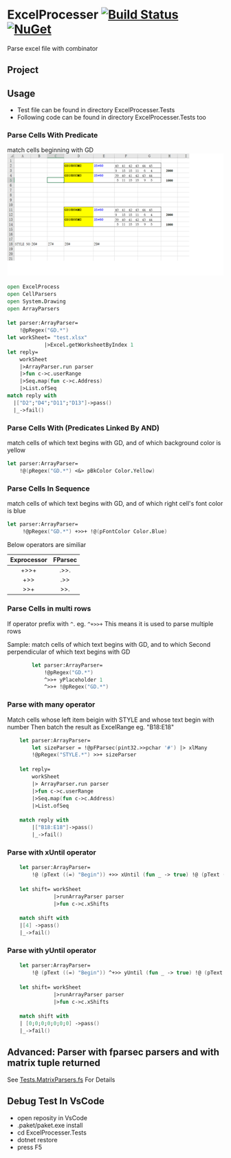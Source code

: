 # ExcelProcesser [![Build Status](https://travis-ci.org/humhei/ExcelProcesser.svg?branch=master)](https://travis-ci.org/humhei/ExcelProcesser) [![NuGet](https://img.shields.io/nuget/v/ExcelProcesser.svg?colorB=green)](https://www.nuget.org/packages/ExcelProcesser)
Parse excel file with combinator

## Project 
## Usage
 * Test file can be found in directory ExcelProcesser.Tests
 * Following code can be found in directory ExcelProcesser.Tests too
### Parse Cells With Predicate
match cells beginning with GD
![image](https://github.com/humhei/Resources/blob/Resources/Untitled.png)
```fsharp
open ExcelProcess
open CellParsers
open System.Drawing
open ArrayParsers

let parser:ArrayParser=
    !@pRegex("GD.*")
let workSheet= "test.xlsx"
            |>Excel.getWorksheetByIndex 1    
let reply=
    workSheet
    |>ArrayParser.run parser
    |>fun c->c.userRange
    |>Seq.map(fun c->c.Address)
    |>List.ofSeq
match reply with
  |["D2";"D4";"D11";"D13"]->pass()
  |_->fail()
```
### Parse Cells With (Predicates Linked By AND)
match cells of which text begins with GD,
and of which background color is yellow
```fsharp
let parser:ArrayParser=
    !@(pRegex("GD.*") <&> pBkColor Color.Yellow)
```
### Parse Cells In Sequence
match cells of which text begins with GD,
and of which right cell's font color is blue 
```fsharp
let parser:ArrayParser=
     !@pRegex("GD.*") +>>+ !@(pFontColor Color.Blue)          
```
Below operators are similiar

| Exprocessor  | FParsec |
| :-------------: | :-------------: |
| +>>+ | .>>. |
| +>> | .>> |
| >>+ | >>. |


### Parse Cells in multi rows
If operator prefix with `^`.
eg. `^+>>+`
This means it is used to parse multiple rows

Sample:
match cells of which text begins with GD,
and to which Second perpendicular of which text begins with GD
```fsharp
        let parser:ArrayParser=
            !@pRegex("GD.*")
            ^>>+ yPlaceholder 1
            ^>>+ !@pRegex("GD.*")
```
### Parse with many operator
Match cells whose left item beigin with STYLE
and whose text begin with number
Then batch the result as ExcelRange eg. "B18:E18"
```fsharp
    let parser:ArrayParser=
        let sizeParser = !@pFParsec(pint32.>>pchar '#') |> xlMany
        !@pRegex("STYLE.*") >>+ sizeParser
                
    let reply=
        workSheet
        |> ArrayParser.run parser
        |>fun c->c.userRange
        |>Seq.map(fun c->c.Address)
        |>List.ofSeq  
        
    match reply with
        |["B18:E18"]->pass()
        |_->fail()  
```
### Parse with xUntil operator
```fsharp
    let parser:ArrayParser=
        !@ (pText ((=) "Begin")) +>> xUntil (fun _ -> true) !@ (pText ((=) "Until"))
    
    let shift= workSheet
               |>runArrayParser parser
               |>fun c->c.xShifts
    
    match shift with
    |[4] ->pass()
    |_->fail()   
```
### Parse with yUntil operator
```fsharp
    let parser:ArrayParser=
        !@ (pText ((=) "Begin")) ^+>> yUntil (fun _ -> true) !@ (pText ((=) "Until"))
    
    let shift= workSheet
               |>runArrayParser parser
               |>fun c->c.xShifts
    
    match shift with
    | [0;0;0;0;0;0;0] ->pass()
    |_->fail()   
```
## Advanced: Parser with fparsec parsers and with matrix tuple returned
See [Tests.MatrixParsers.fs](https://github.com/humhei/ExcelProcesser/blob/master/ExcelProcesser.Tests/Tests.MatrixParsers.fs) For Details
## Debug Test In VsCode
  * open reposity in VsCode
  * .paket/paket.exe install
  * cd ExcelProcesser.Tests
  * dotnet restore
  * press F5

